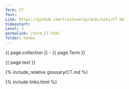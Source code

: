```yaml
---
Term: CT
Text: 
Link: https://github.com/trustoverip/acdc/wiki/CT.md
Videostart: 
Level: 3
permalink: /term_CT.html
folder: terms
---
```


{{ page.collection }} - {{ page.Term }}

   {{ page.text }}

{% include_relative glossary/CT.md %}

 {% include links.html %} 
